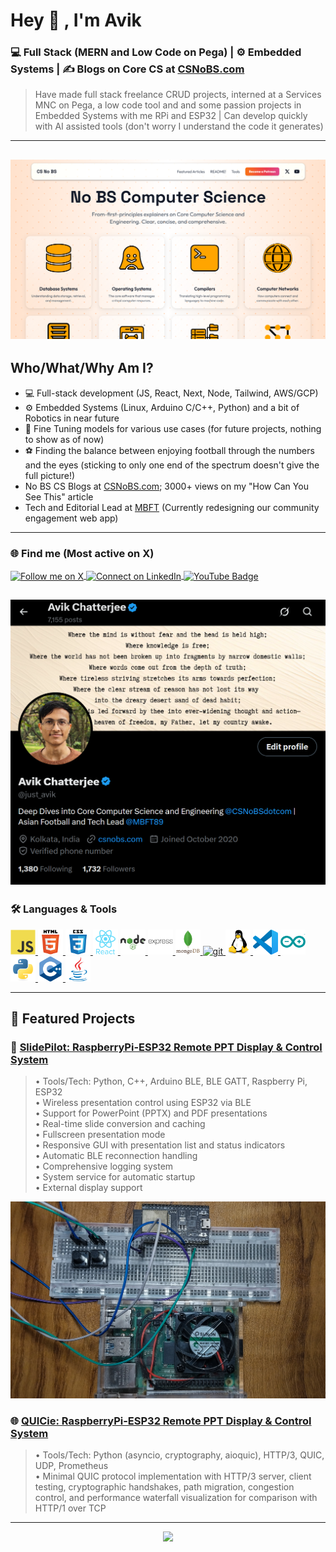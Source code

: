 # Hey 👋 , I'm Avik 
### 💻 Full Stack (MERN and Low Code on Pega) | ⚙️ Embedded Systems | ✍️ Blogs on Core CS at [CSNoBS.com](https://csnobs.com)  
> Have made full stack freelance CRUD projects, interned at a Services MNC on Pega, a low code tool and and some passion projects in Embedded Systems with me RPi and ESP32 | Can develop quickly with AI assisted tools (don't worry I understand the code it generates)


---
![CSNoBS](csnobshome.png)
---

## Who/What/Why Am I?

- 💻 Full-stack development (JS, React, Next, Node, Tailwind, AWS/GCP)
- ⚙️ Embedded Systems (Linux, Arduino C/C++, Python) and a bit of Robotics in near future
- 🤖 Fine Tuning models for various use cases (for future projects, nothing to show as of now)
- ⚽ Finding the balance between enjoying football through the numbers and the eyes (sticking to only one end of the spectrum doesn't give the full picture!)
- No BS CS Blogs at [CSNoBS.com](https://www.csnobs.com); 3000+ views on my "How Can You See This" article
- Tech and Editorial Lead at [MBFT](https://www.mbft.in/) (Currently redesigning our community engagement web app)

---

<h3 align="left">🌐 Find me (Most active on X)</h3>
<p align="left">
  <a href="https://x.com/just_avik" target="_blank">
  <img align="center" src="https://img.shields.io/badge/X-000000?style=for-the-badge&logo=x&logoColor=white" alt="Follow me on X" />
  </a>
  <a href="https://www.linkedin.com/in/justavik" target="_blank">
  <img align="center" src="https://img.shields.io/badge/LinkedIn-0A66C2?style=for-the-badge&logo=linkedin&logoColor=white" alt="Connect on LinkedIn" />
  </a>
  <a href="https://www.youtube.com/@just_avik" target="_blank">
  <img align="center" src="https://img.shields.io/badge/YouTube-FF0000?style=for-the-badge&logo=youtube&logoColor=white" alt="YouTube Badge" />
  </a>
</p>

![X](xavik.png)
---

<h3 align="left">🛠️ Languages & Tools</h3>
<p align="left">
  <a href="https://developer.mozilla.org/en-US/docs/Web/JavaScript" target="_blank">
    <img src="https://raw.githubusercontent.com/devicons/devicon/master/icons/javascript/javascript-original.svg" alt="javascript" width="40" height="40" />
  </a>
  <a href="https://www.w3.org/html/" target="_blank">
    <img src="https://raw.githubusercontent.com/devicons/devicon/master/icons/html5/html5-original-wordmark.svg" alt="html5" width="40" height="40" />
  </a>
  <a href="https://www.w3schools.com/css/" target="_blank">
    <img src="https://raw.githubusercontent.com/devicons/devicon/master/icons/css3/css3-original-wordmark.svg" alt="css3" width="40" height="40" />
  </a>
  <a href="https://reactjs.org/" target="_blank">
    <img src="https://raw.githubusercontent.com/devicons/devicon/master/icons/react/react-original-wordmark.svg" alt="react" width="40" height="40" />
  </a>
  <a href="https://nodejs.org" target="_blank">
    <img src="https://raw.githubusercontent.com/devicons/devicon/master/icons/nodejs/nodejs-original-wordmark.svg" alt="nodejs" width="40" height="40" />
  </a>
  <a href="https://expressjs.com" target="_blank">
    <img src="https://raw.githubusercontent.com/devicons/devicon/master/icons/express/express-original-wordmark.svg" alt="express" width="40" height="40" />
  </a>
  <a href="https://www.mongodb.com/" target="_blank">
    <img src="https://raw.githubusercontent.com/devicons/devicon/master/icons/mongodb/mongodb-original-wordmark.svg" alt="mongodb" width="40" height="40" />
  </a>
  <a href="https://git-scm.com/" target="_blank">
    <img src="https://www.vectorlogo.zone/logos/git-scm/git-scm-icon.svg" alt="git" width="40" height="40" />
  </a>
  <a href="https://www.linux.org/" target="_blank">
    <img src="https://raw.githubusercontent.com/devicons/devicon/master/icons/linux/linux-original.svg" alt="linux" width="40" height="40" />
  </a>
  <a href="https://code.visualstudio.com/" target="_blank">
    <img src="https://raw.githubusercontent.com/devicons/devicon/master/icons/vscode/vscode-original.svg" alt="vscode" width="40" height="40" />
  </a>
   <a href="https://www.arduino.cc/en/software" target="_blank">
    <img src="https://raw.githubusercontent.com/devicons/devicon/master/icons/arduino/arduino-original.svg" alt="Arduino IDE" width="40" height="40" />
  </a>
  <a href="https://www.python.org/" target="_blank">
  <img src="https://raw.githubusercontent.com/devicons/devicon/master/icons/python/python-original.svg" alt="Python" width="40" height="40" />
</a>

  <a href="https://isocpp.org/" target="_blank">
    <img src="https://raw.githubusercontent.com/devicons/devicon/master/icons/cplusplus/cplusplus-original.svg" alt="C++" width="40" height="40" />
  </a>
  <a href="https://www.oracle.com/java/" target="_blank">
    <img src="https://raw.githubusercontent.com/devicons/devicon/master/icons/java/java-original.svg" alt="Java" width="40" height="40" />
  </a>

</p>

---


## 🌟 Featured Projects

### 🔘 [SlidePilot: RaspberryPi-ESP32 Remote PPT Display & Control System](https://github.com/justavik/RPI-ESP32-Remote-PPT-Display-Control)

> • Tools/Tech: Python, C++, Arduino BLE, BLE GATT, Raspberry Pi, ESP32  
> • Wireless presentation control using ESP32 via BLE  
> • Support for PowerPoint (PPTX) and PDF presentations  
> • Real-time slide conversion and caching  
> • Fullscreen presentation mode  
> • Responsive GUI with presentation list and status indicators  
> • Automatic BLE reconnection handling  
> • Comprehensive logging system  
> • System service for automatic startup  
> • External display support

![RPI-ESP32](rpiesp32.jpg)

### 🌐 [QUICie: RaspberryPi-ESP32 Remote PPT Display & Control System](https://github.com/justavik/RPI-ESP32-Remote-PPT-Display-Control)

> • Tools/Tech: Python (asyncio, cryptography, aioquic), HTTP/3, QUIC, UDP, Prometheus  
> • Minimal QUIC protocol implementation with HTTP/3 server, client testing, cryptographic handshakes, path migration, congestion control, and performance waterfall visualization for comparison with HTTP/1 over TCP

---

<p align="center">
  <img src="https://capsule-render.vercel.app/api?type=waving&color=gradient&height=120&section=footer"/>
</p>
